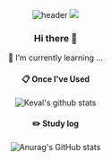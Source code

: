<div align="center">
 
<!--
**alstn1339/alstn1339** is a ✨ _special_ ✨ repository because its `README.md` (this file) appears on your GitHub profile.

Here are some ideas to get you started:

- 🔭 I’m currently working on ...
- 🌱 I’m currently learning ...
- 👯 I’m looking to collaborate on ...
- 🤔 I’m looking for help with ...
- 💬 Ask me about ...
- 📫 How to reach me: ...
- 😄 Pronouns: ...
- ⚡ Fun fact: ...
-->

![header](https://capsule-render.vercel.app/api?type=waving&text=Keval)
<a href="https://kevalsil.com/" target="_blank"><img src="https://img.shields.io/badge/Homepage-000000?style=flat&logo=googlehome&logoColor=ffffff"/></a>

### Hi there 👋

 🌱 I’m currently learning ...

####  :clipboard: Once I've Used

![Keval's github stats](https://github-readme-stats.vercel.app/api/top-langs/?username=alstn1339&show_icons=true&hide_border=true&title_color=004386&icon_color=004386&layout=compact)

#### :pencil2: Study log

![Anurag's GitHub stats](https://github-readme-stats.vercel.app/api?username=alstn1339&show_icons=true&theme=radical)

</div>
